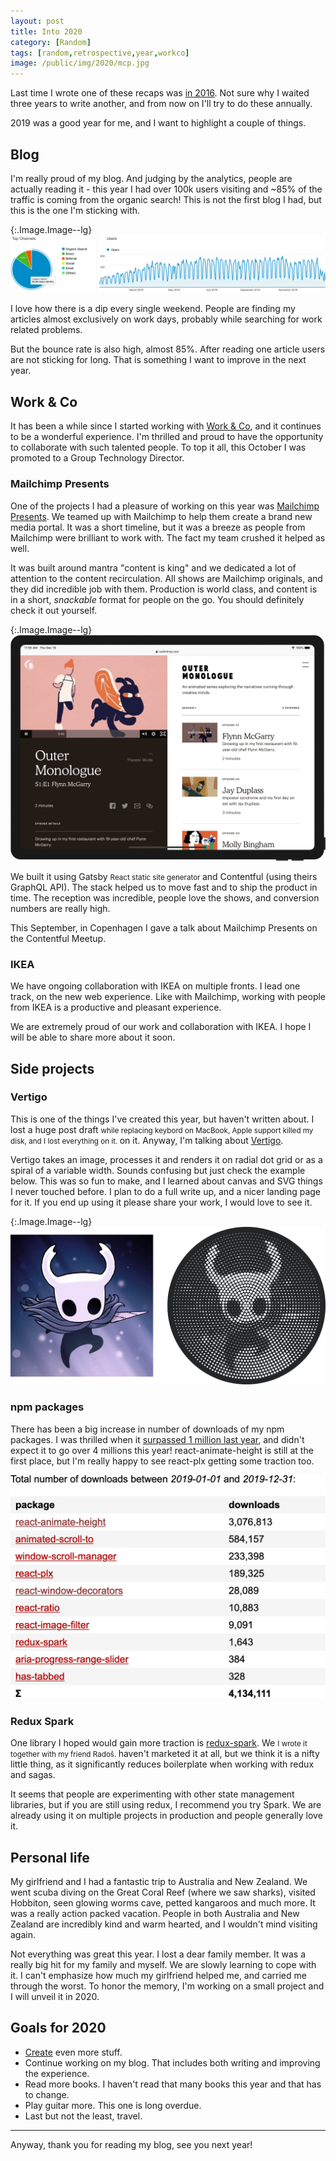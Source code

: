 ```yaml
---
layout: post
title: Into 2020
category: [Random]
tags: [random,retrospective,year,workco]
image: /public/img/2020/mcp.jpg
---
```


Last time I wrote one of these recaps was [in 2016](/looking-forward-to-2017/). Not sure why I waited three years to write another, and from now on I'll try to do these annually.

2019 was a good year for me, and I want to highlight a couple of things.

<!--more-->

## Blog

I'm really proud of my blog. And judging by the analytics, people are actually reading it - this year I had over 100k users visiting and ~85% of the traffic is coming from the organic search! This is not the first blog I had, but this is the one I'm sticking with.

{:.Image.Image--lg}
![This year's analytics, over 100k users](/public/img/2020/analytics.png)

I love how there is a dip every single weekend. People are finding my articles almost exclusively on work days, probably while searching for work related problems.

But the bounce rate is also high, almost 85%. After reading one article users are not sticking for long. That is something I want to improve in the next year.



## Work & Co

It has been a while since I started working with [Work & Co](https://work.co/), and it continues to be a wonderful experience. I'm thrilled and proud to have the opportunity to collaborate with such talented people. To top it all, this October I was promoted to a Group Technology Director.


### Mailchimp Presents

One of the projects I had a pleasure of working on this year was [Mailchimp Presents](https://mailchimp.com/presents/). We teamed up with Mailchimp to help them create a brand new media portal. It was a short timeline, but it was a breeze as people from Mailchimp were brilliant to work with. The fact my team crushed it helped as well.

It was built around mantra "content is king" and we dedicated a lot of attention to the content recirculation. All shows are Mailchimp originals, and they did incredible job with them. Production is world class, and content is in a short, *snackable* format for people on the go. You should definitely  check it out yourself.

{:.Image.Image--lg}
[![Mailchimp Presents media portal](/public/img/2020/mcp.jpg)](https://mailchimp.com/presents)

We built it using
<label class="SideNote-trigger">
Gatsby</label>
<small class="SideNote">
React static site generator
</small>
and Contentful (using theirs GraphQL API). The stack helped us to move fast and to ship the product in time. The reception was incredible, people love the shows, and conversion numbers are really high.

This September, in Copenhagen I gave a talk about Mailchimp Presents on the Contentful Meetup.


### IKEA

We have ongoing collaboration with IKEA on multiple fronts. I lead one track, on the new web experience. Like with Mailchimp, working with people from IKEA is a productive and pleasant experience.

We are extremely proud of our work and collaboration with IKEA. I hope I will be able to share more about it soon.



## Side projects

### Vertigo

This is one of the things I've created this year, but haven't written about. I lost a
<label class="SideNote-trigger">huge post draft</label>
<small class="SideNote">
while replacing keybord on MacBook, Apple support killed my disk, and I lost everything on it.
</small> on it.
Anyway, I'm talking about [Vertigo](https://muffinman.io/vertigo/).

Vertigo takes an image, processes it and renders it on radial dot grid or as a spiral of a variable width. Sounds confusing but just check the example below.
This was so fun to make, and I learned about canvas and SVG things I never touched before. I plan to do a full write up, and a nicer landing page for it. If you end up using it please share your work, I would love to see it.

{:.Image.Image--lg}
[![Hollow Knight image processed using Vertigo](/public/img/2020/vertigo.png)](https://muffinman.io/vertigo/)


### npm packages

There has been a big increase in number of downloads of my npm packages. I was thrilled when it [surpassed 1 million last year](/one-million-npm-downloads/), and didn't expect it to go over 4 millions this year! react-animate-height is still at the first place, but I'm really happy to see react-plx getting some traction too.

[![Stats for my npm packages in 2019](/public/img/2020/npm.png)](https://npm-stat.com/charts.html?author=stanko&from=2019-01-01&to=2019-12-31)

### Redux Spark

One library I hoped would gain more traction is [redux-spark](https://github.com/Stanko/redux-spark).
<label class="SideNote-trigger">
We</label>
<small class="SideNote">
I wrote it together with my friend Radoš.
</small>
haven't marketed it at all, but we think it is a nifty little thing, as it significantly reduces boilerplate when working with redux and sagas.

It seems that people are experimenting with other state management libraries, but if you are still using redux, I recommend you try Spark. We are already using it on multiple projects in production and people generally love it.



## Personal life

My girlfriend and I had a fantastic trip to Australia and New Zealand. We went scuba diving on the Great Coral Reef (where we saw sharks), visited Hobbiton, seen glowing worms cave, petted kangaroos and much more. It was a really action packed vacation. People in both Australia and New Zealand are incredibly kind and warm hearted, and I wouldn't mind visiting again.

Not everything was great this year. I lost a dear family member. It was a really big hit for my family and myself. We are slowly learning to cope with it. I can't emphasize how much my girlfriend helped me, and carried me through the worst. To honor the memory, I'm working on a small project and I will unveil it in 2020.



## Goals for 2020

* [Create](/consume-less-create-more/) even more stuff.
* Continue working on my blog. That includes both writing and improving the experience.
* Read more books. I haven't read that many books this year and that has to change.
* Play guitar more. This one is long overdue.
* Last but not the least, travel.


-----

Anyway, thank you for reading my blog, see you next year!
